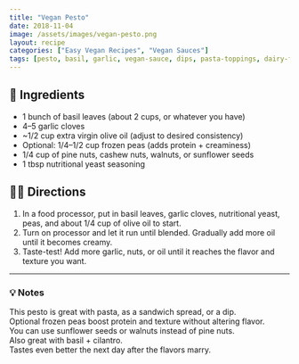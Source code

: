 ```yaml
---
title: "Vegan Pesto"
date: 2018-11-04
image: /assets/images/vegan-pesto.png
layout: recipe
categories: ["Easy Vegan Recipes", "Vegan Sauces"]
tags: [pesto, basil, garlic, vegan-sauce, dips, pasta-toppings, dairy-free]
---
```


## 🧾 Ingredients

- 1 bunch of basil leaves (about 2 cups, or whatever you have)
- 4–5 garlic cloves
- ~1/2 cup extra virgin olive oil (adjust to desired consistency)
- Optional: 1/4–1/2 cup frozen peas (adds protein + creaminess)
- 1/4 cup of pine nuts, cashew nuts, walnuts, or sunflower seeds
- 1 tbsp nutritional yeast seasoning

## 👩‍🍳 Directions

1. In a food processor, put in basil leaves, garlic cloves, nutritional yeast, peas, and about 1/4 cup of olive oil to start.
2. Turn on processor and let it run until blended. Gradually add more oil until it becomes creamy.
3. Taste-test! Add more garlic, nuts, or oil until it reaches the flavor and texture you want.


---

### 💡 Notes

This pesto is great with pasta, as a sandwich spread, or a dip.  
Optional frozen peas boost protein and texture without altering flavor.  
You can use sunflower seeds or walnuts instead of pine nuts.  
Also great with basil + cilantro.  
Tastes even better the next day after the flavors marry.
